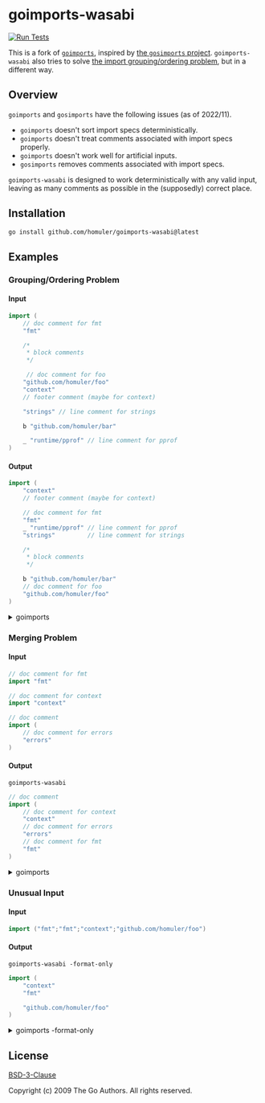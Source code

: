 # goimports-wasabi

[![Run Tests](https://github.com/homuler/goimports-wasabi/actions/workflows/test.yml/badge.svg)](https://github.com/homuler/goimports-wasabi/actions/workflows/test.yml)

This is a fork of [`goimports`](https://pkg.go.dev/golang.org/x/tools/cmd/goimports), inspired by [the `gosimports` project](https://github.com/rinchsan/gosimports).
`goimports-wasabi` also tries to solve [the import grouping/ordering problem](https://github.com/golang/go/issues/20818), but in a different way.

## Overview

`goimports` and `gosimports` have the following issues (as of 2022/11).

- `goimports` doesn't sort import specs deterministically.
- `goimports` doesn't treat comments associated with import specs properly.
- `goimports` doesn't work well for artificial inputs.
- `gosimports` removes comments associated with import specs.

`goimports-wasabi` is designed to work deterministically with any valid input, leaving as many comments as possible in the (supposedly) correct place.

## Installation

```sh
go install github.com/homuler/goimports-wasabi@latest
```

## Examples

### Grouping/Ordering Problem

#### Input

```go
import (
	// doc comment for fmt
	"fmt"

	/*
	 * block comments
	 */

	 // doc comment for foo
	"github.com/homuler/foo"
	"context"
	// footer comment (maybe for context)

	"strings" // line comment for strings

	b "github.com/homuler/bar"

	_ "runtime/pprof" // line comment for pprof
)
```

#### Output

```go
import (
	"context"
	// footer comment (maybe for context)

	// doc comment for fmt
	"fmt"
	_ "runtime/pprof" // line comment for pprof
	"strings"         // line comment for strings

	/*
	 * block comments
	 */

	b "github.com/homuler/bar"
	// doc comment for foo
	"github.com/homuler/foo"
)
```

<details>
<summary>goimports</summary>

```go
import (
	// doc comment for fmt
	"fmt"

	/*
	 * block comments
	 */

	// doc comment for foo
	"context"

	"github.com/homuler/foo"

	// footer comment (maybe for context)

	"strings" // line comment for strings

	b "github.com/homuler/bar"

	_ "runtime/pprof" // line comment for pprof
)
```

</details>

### Merging Problem

#### Input

```go
// doc comment for fmt
import "fmt"

// doc comment for context
import "context"

// doc comment
import (
	// doc comment for errors
	"errors"
)
```

#### Output

`goimports-wasabi`

```go
// doc comment
import (
	// doc comment for context
	"context"
	// doc comment for errors
	"errors"
	// doc comment for fmt
	"fmt"
)
```

<details>
<summary>goimports</summary>

```go
// doc comment for fmt
import (
	"context"
	"errors"
	"fmt"
)

// doc comment for context

// doc comment

// doc comment for errors
```

</details>

### Unusual Input

#### Input

```go
import ("fmt";"fmt";"context";"github.com/homuler/foo")
```

#### Output

`goimports-wasabi -format-only`

```go
import (
	"context"
	"fmt"

	"github.com/homuler/foo"
)
```

<details>
<summary>goimports -format-only</summary>

```go
panic: invalid line number 2 (should be < 2)
```

</details>

## License

[BSD-3-Clause](https://github.com/homuler/goimports-wasabi/blob/main/LICENSE)

Copyright (c) 2009 The Go Authors. All rights reserved.
